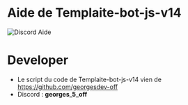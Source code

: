# Aide de Templaite-bot-js-v14
![Discord Aide](https://discord.gg/YGTMqjKZWu)

# Developer
- Le script du code de Templaite-bot-js-v14 vien de https://github.com/georgesdev-off
- Discord : **georges_5_off**
